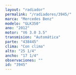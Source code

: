 ```yaml
---
layout: "radiador"
permalink: "/radiadores/3945/"
marca: "Mercedes Benz"
modelo: "GLK350"
ano: "2012"
motor: "V6 3.0 3.5"
transmision: "Automática"
parte: "438445"
clima: "Con clima"
alto: "25 1/4"
ancho: "17 1/4"
observaciones: ""
id: "3945"
---
```


